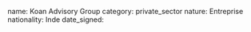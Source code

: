 name: Koan Advisory Group
category: private_sector
nature:  Entreprise
nationality: Inde
date_signed:
    